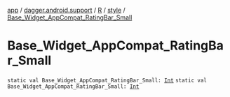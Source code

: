 [app](../../../index.md) / [dagger.android.support](../../index.md) / [R](../index.md) / [style](index.md) / [Base_Widget_AppCompat_RatingBar_Small](./-base_-widget_-app-compat_-rating-bar_-small.md)

# Base_Widget_AppCompat_RatingBar_Small

`static val Base_Widget_AppCompat_RatingBar_Small: `[`Int`](https://kotlinlang.org/api/latest/jvm/stdlib/kotlin/-int/index.html)
`static val Base_Widget_AppCompat_RatingBar_Small: `[`Int`](https://kotlinlang.org/api/latest/jvm/stdlib/kotlin/-int/index.html)